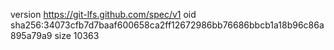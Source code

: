 version https://git-lfs.github.com/spec/v1
oid sha256:34073cfb7d7baaf600658ca2ff12672986bb76686bbcb1a18b96c86a895a79a9
size 10363
